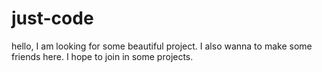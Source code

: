 # just-code

hello, I am looking for some beautiful project.
I also wanna to make some friends here.
I hope to join in some projects.  

